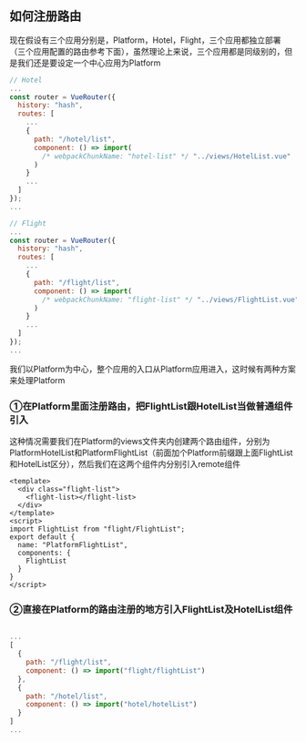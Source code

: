 ## 如何注册路由

现在假设有三个应用分别是，Platform，Hotel，Flight，三个应用都独立部署（三个应用配置的路由参考下面），虽然理论上来说，三个应用都是同级别的，但是我们还是要设定一个中心应用为Platform

```js
// Hotel
...
const router = VueRouter({
  history: "hash",
  routes: [
    ...
    {
      path: "/hotel/list",
      component: () => import(
        /* webpackChunkName: "hotel-list" */ "../views/HotelList.vue"
      )
    }
    ...
  ]
});
...

```

```js
// Flight
...
const router = VueRouter({
  history: "hash",
  routes: [
    ...
    {
      path: "/flight/list",
      component: () => import(
        /* webpackChunkName: "flight-list" */ "../views/FlightList.vue"
      )
    }
    ...
  ]
});
...

```

我们以Platform为中心，整个应用的入口从Platform应用进入，这时候有两种方案来处理Platform

### ①在Platform里面注册路由，把FlightList跟HotelList当做普通组件引入

这种情况需要我们在Platform的views文件夹内创建两个路由组件，分别为PlatformHotelList和PlatformFlightList（前面加个Platform前缀跟上面FlightList和HotelList区分），然后我们在这两个组件内分别引入remote组件

```vue
<template>
  <div class="flight-list">
    <flight-list></flight-list>
  </div>
</template>
<script>
import FlightList from "flight/FlightList";
export default {
  name: "PlatformFlightList",
  components: {
    FlightList
  }
}
</script>

```

### ②直接在Platform的路由注册的地方引入FlightList及HotelList组件

```js

...
[
  {
    path: "/flight/list",
    component: () => import("flight/flightList")
  },
  {
    path: "/hotel/list",
    component: () => import("hotel/hotelList")
  }
]
...


```